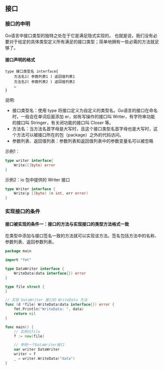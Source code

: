## 接口


### 接口的申明
Go语言中接口类型的独特之处在于它是满足隐式实现的。
也就是说，我们没有必要对于给定的具体类型定义所有满足的接口类型；简单地拥有一些必需的方法就足够了。

#### 接口声明的格式
```
type 接口类型名 interface{
    方法名1( 参数列表1 ) 返回值列表1
    方法名2( 参数列表2 ) 返回值列表2
    …
}
```
说明:                         
- 接口类型名：使用 type 将接口定义为自定义的类型名。Go语言的接口在命名时，一般会在单词后面添加 er，如有写操作的接口叫 Writer，有字符串功能的接口叫 Stringer，有关闭功能的接口叫 Closer 等。
- 方法名：当方法名首字母是大写时，且这个接口类型名首字母也是大写时，这个方法可以被接口所在的包（package）之外的代码访问。
- 参数列表、返回值列表：参数列表和返回值列表中的参数变量名可以被忽略

示例1：                     
```go
type writer interface{
    Write([]byte) error
}
```

示例2：io 包中提供的 Writer 接口
```go
type Writer interface {
    Write(p []byte) (n int, err error)
}
```


### 实现接口的条件

#### 接口被实现的条件一：接口的方法与实现接口的类型方法格式一致
在类型中添加与接口签名一致的方法就可以实现该方法。签名包括方法中的名称、参数列表、返回参数列表。
```go
package main

import "fmt"

type DataWriter interface {
	WriteData(data interface{}) error
}

type file struct {
}

// 实现 DataWriter 接口的 WriteData 方法
func (d *file) WriteData(data interface{}) error {
	fmt.Println("WriteData: ", data)
	return nil
}

func main() {
	// 实例化file
	f := new(file)

	// 申明一个DataWriter接口
	var writer DataWriter
	writer = f
	_ = writer.WriteData("data")
}
```